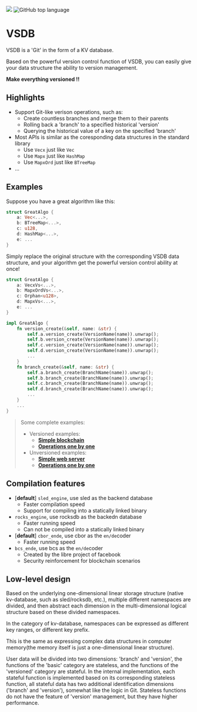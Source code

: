 ![](https://tokei.rs/b1/github/ccmlm/vsdb)
![GitHub top language](https://img.shields.io/github/languages/top/ccmlm/vsdb)

# VSDB

VSDB is a 'Git' in the form of a KV database.

Based on the powerful version control function of VSDB, you can easily give your data structure the ability to version management.

**Make everything versioned !!**

## Highlights

- Support Git-like verison operations, such as:
    - Create countless branches and merge them to their parents
    - Rolling back a 'branch' to a specified historical 'version'
    - Querying the historical value of a key on the specified 'branch'
- Most APIs is similar as the coresponding data structures in the standard library
    - Use `Vecx` just like `Vec`
    - Use `Mapx` just like `HashMap`
    - Use `MapxOrd` just like `BTreeMap`
- ...

## Examples

Suppose you have a great algorithm like this:

```rust
struct GreatAlgo {
    a: Vec<...>,
    b: BTreeMap<...>,
    c: u128,
    d: HashMap<...>,
    e: ...
}
```

Simply replace the original structure with the corresponding VSDB data structure,
and your algorithm get the powerful version control ability at once!
```rust
struct GreatAlgo {
    a: VecxVs<...>,
    b: MapxOrdVs<...>,
    c: Orphan<u128>,
    d: MapxVs<...>,
    e: ...
}

impl GreatAlgo {
    fn version_create(&self, name: &str) {
        self.a.version_create(VersionName(name)).unwrap();
        self.b.version_create(VersionName(name)).unwrap();
        self.c.version_create(VersionName(name)).unwrap();
        self.d.version_create(VersionName(name)).unwrap();
        ...
    }
    fn branch_create(&self, name: &str) {
        self.a.branch_create(BranchName(name)).unwrap();
        self.b.branch_create(BranchName(name)).unwrap();
        self.c.branch_create(BranchName(name)).unwrap();
        self.d.branch_create(BranchName(name)).unwrap();
        ...
    }
    ...
}
```

> Some complete examples:
>
> - Versioned examples:
>     - [**Simple blockchain**](tests/blockchain_state.rs)
>     - [**Operations one by one**](src/versioned/mapx_raw/test.rs)
> - Unversioned examples:
>     - [**Simple web server**](tests/web_server.rs)
>     - [**Operations one by one**](src/basic/mapx/test.rs)

## Compilation features

- [**default**] `sled_engine`, use sled as the backend database
    - Faster compilation speed
    - Support for compiling into a statically linked binary
- `rocks_engine`, use rocksdb as the backedn database
    - Faster running speed
    - Can not be compiled into a statically linked binary
- [**default**] `cbor_ende`, use cbor as the `en/de`coder
    - Faster running speed
- `bcs_ende`, use bcs as the `en/de`coder
    - Created by the libre project of facebook
    - Security reinforcement for blockchain scenarios

## Low-level design

Based on the underlying one-dimensional linear storage structure (native kv-database, such as sled/rocksdb, etc.), multiple different namespaces are divided, and then abstract each dimension in the multi-dimensional logical structure based on these divided namespaces.

In the category of kv-database, namespaces can be expressed as different key ranges, or different key prefix.

This is the same as expressing complex data structures in computer memory(the memory itself is just a one-dimensional linear structure).

User data will be divided into two dimensions: 'branch' and 'version', the functions of the 'basic' category are stateless, and the functions of the 'versioned' category are stateful. In the internal implementation, each stateful function is implemented based on its corresponding stateless function,
all stateful data has two additional identification dimensions ('branch' and 'version'), somewhat like the logic in Git. Stateless functions do not have the feature of 'version' management, but they have higher performance.
